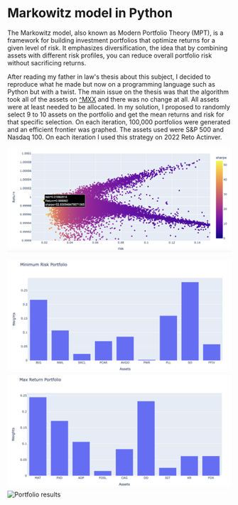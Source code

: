 # Markowitz model in Python

The Markowitz model, also known as Modern Portfolio Theory (MPT), is a framework for building investment portfolios that optimize returns for a given level of risk. 
It emphasizes diversification, the idea that by combining assets with different risk profiles, you can reduce overall portfolio risk without sacrificing returns.

After reading my father in law's thesis about this subject, I decided to reproduce what he made but now on a programming language such as Python but with a twist.
The main issue on the thesis was that the algorithm took all of the assets on [^MXX](https://finance.yahoo.com/quote/%5EMXX?.tsrc=fin-srch) and there was no change at all.
All assets were at least needed to be allocated. 
In my solution, I proposed to randomly select 9 to 10 assets on the portfolio and get the mean returns and risk for that specific selection. 
On each iteration, 100,000 portfolios were generated and an efficient frontier was graphed. 
The assets used were S&P 500 and Nasdaq 100. 
On each iteration I used this strategy on 2022 Reto Actinver. 

![Efficient Frontier in one Iteration](https://github.com/greg1997-dev/MyPortfolio/blob/5c87424c299a21bbd935bb830ab63008f874ed93/assets/Screenshot%202024-04-15%20at%208.50.40%20AM.png)

![Portfolio results](https://github.com/greg1997-dev/MyPortfolio/blob/67caf517ba9fd705fec96e1baa37b6623eca57d3/assets/Screenshot%202024-04-15%20at%208.55.31%20AM.png)
![Portfolio results](https://github.com/greg1997-dev/MyPortfolio/blob/1bd7f02c183aa1da67958644ee99aca7e904c5fd/assets/Screenshot%202024-04-15%20at%208.56.04%20AM.png)
![Portfolio results]()

